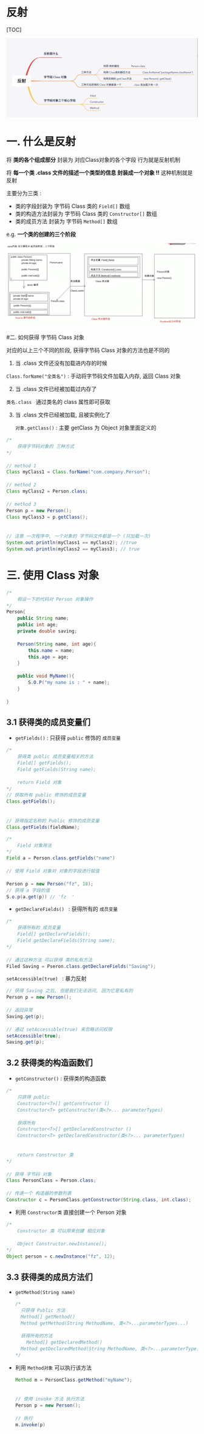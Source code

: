 # 反射

[TOC]

<img src='../image/2019-08-07-reflect-struct.png'>



# 一. 什么是反射

将 **类的各个组成部分** 封装为 对应Class对象的各个字段 行为就是反射机制

将 **每一个类 .class 文件的描述一个类型的信息 封装成一个对象 !!** 这种机制就是反射

主要分为三类 :

* 类的字段封装为 字节码 Class 类的 `Field[]` 数组
* 类的构造方法封装为 字节码 Class 类的 `Constructor[]` 数组
* 类的成员方法 封装为 字节码 `Method[]` 数组



e.g. **一个类的创建的三个阶段**



<img src='../image/2019-08-07-java-reflect.png' />



#二. 如何获得 字节码 Class 对象

对应的以上三个不同的阶段, 获得字节码 Class 对象的方法也是不同的

1.  当 .class 文件还没有加载进内存的时候 

   `Class.forName("全类名")` : 手动将字节码文件加载入内存, 返回 Class 对象

2.  当 .class 文件已经被加载过内存了

   `类名.class ` 通过类名的 class 属性即可获取

3. 当 .class 文件已经被加载, 且被实例化了

   `对象.getClass()` : 主要 getClass 为 Object 对象里面定义的



~~~java
/*
	获得字节码对象的 三种方式
*/

// method 1
Class myClass1 = Class.forName("com.company.Person");

// method 2
Class myClass2 = Person.class;

// method 3
Person p = new Person();
Class myClass3 = p.getClass();


// 注意 一次程序中, 一个对象的 字节码文件都是一个 (只加载一次)
System.out.println(myClass1 == myClass2); //true
System.out.println(myClass2 == myClass3); // true
~~~







# 三. 使用 Class 对象

~~~java
/*
	假设一下的代码对 Person 对象操作
*/
Person{
    public String name;
    public int age;
    private double saving;

    Person(String name, int age){
        this.name = name;
        this.age = age;
    }
    
    public void MyName(){
        S.O.P("my name is : " + name);
    }
    
}
~~~



## 3.1 获得类的成员变量们

* `getFields()`  : 只获得 `public` 修饰的 `成员变量`

~~~java
/*
    获得类 public 成员变量相关的方法
    Field[] getFields();
    Field getFields(String name);

    return Field 对象
*/
// 获取所有 public 修饰的成员变量
Class.getFields(); 


// 获得指定名称的 Public 修饰的成员变量
Class.getFields(fieldName);
~~~



~~~java
/*
	Field 对象用法
*/
Field a = Person.class.getFields("name")
    
// 使用 Field 对象对 对象的字段进行赋值

Person p = new Person("fz", 18);
// 获得 a 字段的值
S.o.p(a.get(p)) // 'fz	'
~~~



* `getDeclareFields() ` : 获得所有的 `成员变量`

~~~java
/*
	获得所有的 成员变量
	Field[] getDeclareFields();
	Field getDeclareFields(String name);
*/

// 通过这种方法 可以获得 类的私有方法
Filed Saving = Pseron.class.getDeclareFields("Saving");
~~~



`setAccessible(true) ` : 暴力反射

~~~java
// 获得 Saving 之后, 但是我们无法访问, 因为它是私有的
Person p = new Person();

// 返回异常
Saving.get(p);

// 通过 setAccessible(true) 来忽略访问权限
setAccessible(true);
Saving.get(p);
~~~





## 3.2 获得类的构造函数们

* `getConstructor()` : 获得类的构造函数 

~~~java
/*
	只获得 public
	Constructor<T>[] getConstructor ()
	Constructor<T> getConstructor(类<?>... parameterTypes)
		
	获得所有
	Constructor<T>[] getDeclaredConstructor ()
	Constructor<T> getDeclaredConstructor(类<?>... parameterTypes)
	
	
	return Constructor 类
*/

// 获得 字节码 对象
Class PersonClass = Person.class;

// 传递一个 构造器的参数列表
Constructor c = PersonClass.getConstructor(String.class, int.class);
~~~



* 利用 `Constructor类` 直接创建一个 Person 对象

~~~java
/*
	Constructor 类 可以用来创建 相应对象
	
	Object Constructor.newInstance();
*/
Object person = c.newInstance("fz", 12);
~~~



## 3.3 获得类的成员方法们

* `getMethod(String name)`

  ~~~java
  /*
  	只获得 Public 方法
  	Method[] getMethod()
  	Method getMethod(String MethodName, 类<?>...parameterTypes...)
  	
  	获得所有的方法
      Method[] getDeclaredMethod()
  	Method getDeclaredMethod(String MethodName, 类<?>...parameterType)
  */
  ~~~


* 利用 `Method对象` 可以执行该方法

  ~~~java
  Method m = PersonClass.getMethod("myName");
  
  
  // 使用 invoke 方法 执行方法
  Person p = new Person();
  
  // 执行
  m.invoke(p)
  ~~~






















































